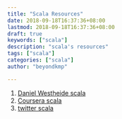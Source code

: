 ```yaml
---
title: "Scala Resources"
date: 2018-09-18T16:37:36+08:00
lastmod: 2018-09-18T16:37:36+08:00
draft: true
keywords: ["scala"]
description: "scala's resources"
tags: ["scala"]
categories: ["scala"]
author: "beyondkmp"

---
```


1. [Daniel Westheide scala](https://danielwestheide.com/blog/tags/scala/)
2. [Coursera scala](https://www.coursera.org/learn/progfun1/course-inbox)
3. [twitter scala](https://twitter.github.io/scala_school/zh_cn/basics.html)

<!--more-->
